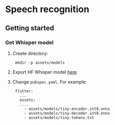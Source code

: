 # Speech recognition



## Getting started

### Get Whisper model

1. Create directory:

		mkdir -p assets/models

2. Export HF Whisper model [here](../../scrips/whisper)

3. Change `pubspec.yaml`. For example:
	
		flutter:
		  ...
		  assets:
		  ....
		    - assets/models/tiny-encoder.int8.onnx
		    - assets/models/tiny-decoder.int8.onnx
		    - assets/models/tiny-tokens.txt
